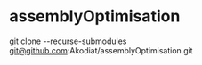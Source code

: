 # assemblyOptimisation

git clone --recurse-submodules git@github.com:Akodiat/assemblyOptimisation.git